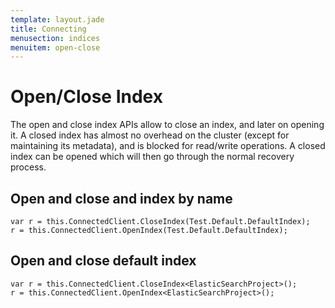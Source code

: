 ```yaml
---
template: layout.jade
title: Connecting
menusection: indices
menuitem: open-close
---
```



# Open/Close Index

The open and close index APIs allow to close an index, and later on opening it. A closed index has almost no overhead on the cluster (except for maintaining its metadata), and is blocked for read/write operations. A closed index can be opened which will then go through the normal recovery process.

## Open and close and index by name

	var r = this.ConnectedClient.CloseIndex(Test.Default.DefaultIndex);
	r = this.ConnectedClient.OpenIndex(Test.Default.DefaultIndex);


## Open and close default index

	var r = this.ConnectedClient.CloseIndex<ElasticSearchProject>();
	r = this.ConnectedClient.OpenIndex<ElasticSearchProject>();


